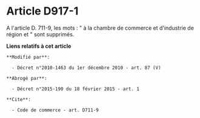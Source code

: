 # Article D917-1

A l'article D. 711-9, les mots : " à la       chambre de commerce et d'industrie de région et " sont supprimés.

**Liens relatifs à cet article**

	**Modifié par**:

	  - Décret n°2010-1463 du 1er décembre 2010 - art. 87 (V)

	**Abrogé par**:

	  - Décret n°2015-190 du 18 février 2015 - art. 1

	**Cite**:

	  - Code de commerce - art. D711-9
